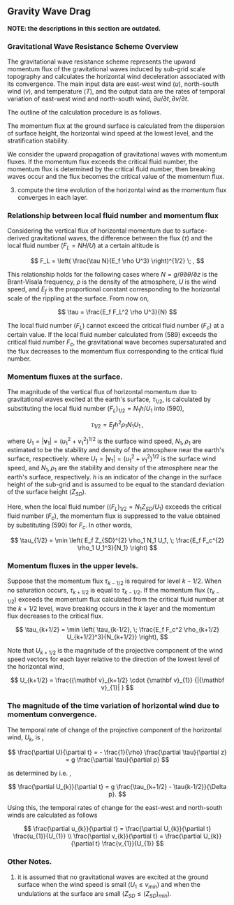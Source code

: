 ## Gravity Wave Drag

**NOTE: the descriptions in this section are outdated.**

### Gravitational Wave Resistance Scheme Overview

The gravitational wave resistance scheme represents the upward momentum flux of the gravitational waves induced by sub-grid scale topography and calculates the horizontal wind deceleration associated with its convergence. The main input data are east-west wind ($u$), north-south wind ($v$), and temperature ($T$), and the output data are the rates of temporal variation of east-west wind and north-south wind, $\partial u/\partial t, \partial v/\partial t$.

The outline of the calculation procedure is as follows.

The momentum flux at the ground surface is calculated from the dispersion of surface height, the horizontal wind speed at the lowest level, and the stratification stability.

We consider the upward propagation of gravitational waves with momentum fluxes. If the momentum flux exceeds the critical fluid number, the momentum flux is determined by the critical fluid number, then breaking waves occur and the flux becomes the critical value of the momentum flux.

3. compute the time evolution of the horizontal wind as the momentum flux converges in each layer.

### Relationship between local fluid number and momentum flux

Considering the vertical flux of horizontal momentum due to surface-derived gravitational waves, the difference between the flux ($\tau$) and the local fluid number ($F_L = NH/U$) at a certain altitude is

$$
   F_L = \left(
            \frac{\tau N}{E_f \rho U^3}
           \right)^{1/2} \; ,
$$

This relationship holds for the following cases where $N = g/\theta \partial \theta/\partial z$ is the Brant-Visala frequency, $\rho$ is the density of the atmosphere, $U$ is the wind speed, and $E_f$ is the proportional constant corresponding to the horizontal scale of the rippling at the surface. From now on,

$$
  \tau = \frac{E_f F_L^2 \rho U^3}{N}
$$

The local fluid number ($F_L$) cannot exceed the critical fluid number ($F_{c}$) at a certain value. If the local fluid number calculated from (589) exceeds the critical fluid number $F_{c}$, the gravitational wave becomes supersaturated and the flux decreases to the momentum flux corresponding to the critical fluid number.

### Momentum fluxes at the surface.

The magnitude of the vertical flux of horizontal momentum due to gravitational waves excited at the earth's surface, $\tau_{1/2}$, is calculated by substituting the local fluid number $(F_L)_{1/2} = N_1 h/U_1$ into (590),

$$
  \tau_{1/2} = E_f h^2 \rho_1 N_1 U_1 \; ,
$$

where $U_1 = |{\mathbf v}_1| = (u_1^2 + v_1^2)^{1/2}$ is the surface wind speed, $N_1, \rho_1$ are estimated to be the stability and density of the atmosphere near the earth's surface, respectively. where $U_1 = |{\mathbf v}_1| = (u_1^2 + v_1^2)^{1/2}$ is the surface wind speed, and $N_1, \rho_1$ are the stability and density of the atmosphere near the earth's surface, respectively. $h$ is an indicator of the change in the surface height of the sub-grid and is assumed to be equal to the standard deviation of the surface height ($Z_{SD}$).

Here, when the local fluid number ($(F_L)_{1/2} = N_1 Z_{SD}/U_1$) exceeds the critical fluid number ($F_c$), the momentum flux is suppressed to the value obtained by substituting (590) for $F_c$. In other words,

$$
  \tau_{1/2} = \min \left(
                   E_f Z_{SD}^{2} \rho_1 N_1 U_1, \;
                  \frac{E_f F_c^{2} \rho_1 U_1^3}{N_1}
               \right)
$$

### Momentum fluxes in the upper levels.

Suppose that the momentum flux $\tau_{k-1/2}$ is required for level $k-1/2$. When no saturation occurs, $\tau_{k+1/2}$ is equal to $\tau_{k-1/2}$. If the momentum flux ($\tau_{k-1/2}$) exceeds the momentum flux calculated from the critical fluid number at the $k+1/2$ level, wave breaking occurs in the $k$ layer and the momentum flux decreases to the critical flux.

$$
  \tau_{k+1/2} = \min \left(
               \tau_{k-1/2}, \;
               \frac{E_f F_c^2 \rho_{k+1/2} U_{k+1/2}^3}{N_{k+1/2}}
                      \right),
$$

Note that $U_{k+1/2}$ is the magnitude of the projective component of the wind speed vectors for each layer relative to the direction of the lowest level of the horizontal wind,

$$
  U_{k+1/2} = \frac{{\mathbf v}_{k+1/2}
                      \cdot {\mathbf v}_{1}}
                   {|{\mathbf v}_{1}|       }
$$

### The magnitude of the time variation of horizontal wind due to momentum convergence.

The temporal rate of change of the projective component of the horizontal wind, $U_{k}$, is ,

$$
  \frac{\partial U}{\partial t}
        = - \frac{1}{\rho} \frac{\partial \tau}{\partial z}
        = g  \frac{\partial \tau}{\partial p}
$$

as determined by i.e. ,

$$
  \frac{\partial U_{k}}{\partial t}
        =  g  \frac{\tau_{k+1/2} - \tau{k-1/2}}{\Delta p}.
$$

Using this, the temporal rates of change for the east-west and north-south winds are calculated as follows

$$
  \frac{\partial u_{k}}{\partial t}  =
           \frac{\partial U_{k}}{\partial t} \frac{u_{1}}{U_{1}} \\
  \frac{\partial v_{k}}{\partial t}  =
           \frac{\partial U_{k}}{\partial t} \frac{v_{1}}{U_{1}}
$$

### Other Notes.

1. it is assumed that no gravitational waves are excited at the ground surface when the wind speed is small ($U_{1} \le v_{min}$) and when the undulations at the surface are small ($Z_{SD} \le (Z_{SD})_{min}$).
